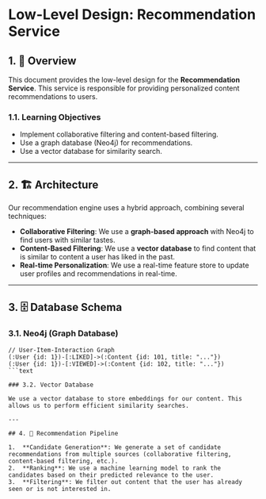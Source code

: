 # Low-Level Design: Recommendation Service

## 1. 🎯 Overview

This document provides the low-level design for the **Recommendation Service**. This service is responsible for providing personalized content recommendations to users.

### 1.1. Learning Objectives

- Implement collaborative filtering and content-based filtering.
- Use a graph database (Neo4j) for recommendations.
- Use a vector database for similarity search.

---

## 2. 🏗️ Architecture

Our recommendation engine uses a hybrid approach, combining several techniques:

- **Collaborative Filtering**: We use a **graph-based approach** with Neo4j to find users with similar tastes.
- **Content-Based Filtering**: We use a **vector database** to find content that is similar to content a user has liked in the past.
- **Real-time Personalization**: We use a real-time feature store to update user profiles and recommendations in real-time.

---

## 3. 🗄️ Database Schema

### 3.1. Neo4j (Graph Database)

```cypher
// User-Item-Interaction Graph
(:User {id: 1})-[:LIKED]->(:Content {id: 101, title: "..."})
(:User {id: 1})-[:VIEWED]->(:Content {id: 102, title: "..."})
```text

### 3.2. Vector Database

We use a vector database to store embeddings for our content. This allows us to perform efficient similarity searches.

---

## 4. 🚀 Recommendation Pipeline

1.  **Candidate Generation**: We generate a set of candidate recommendations from multiple sources (collaborative filtering, content-based filtering, etc.).
2.  **Ranking**: We use a machine learning model to rank the candidates based on their predicted relevance to the user.
3.  **Filtering**: We filter out content that the user has already seen or is not interested in.
